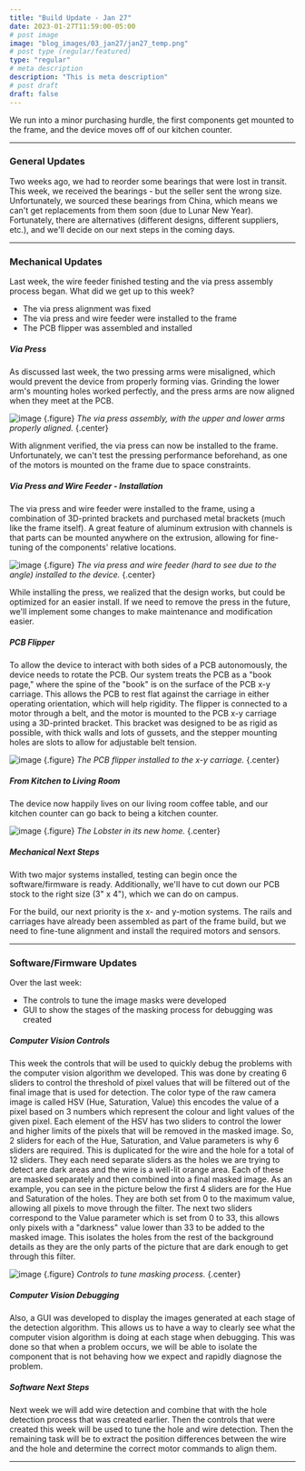 ```yaml
---
title: "Build Update - Jan 27"
date: 2023-01-27T11:59:00-05:00
# post image
image: "blog_images/03_jan27/jan27_temp.png"
# post type (regular/featured)
type: "regular"
# meta description
description: "This is meta description"
# post draft
draft: false
---
```


We run into a minor purchasing hurdle, the first components get mounted to the frame, and the device moves off of our kitchen counter.

<hr>

### General Updates

Two weeks ago, we had to reorder some bearings that were lost in transit. This week, we received the bearings - but the seller sent the wrong size. Unfortunately, we sourced these bearings from China, which means we can't get replacements from them soon (due to Lunar New Year). Fortunately, there are alternatives (different designs, different suppliers, etc.), and we'll decide on our next steps in the coming days.

<hr>

### Mechanical Updates

Last week, the wire feeder finished testing and the via press assembly process began. What did we get up to this week?

* The via press alignment was fixed
* The via press and wire feeder were installed to the frame
* The PCB flipper was assembled and installed

##### Via Press

As discussed last week, the two pressing arms were misaligned, which would prevent the device from properly forming vias. Grinding the lower arm's mounting holes worked perfectly, and the press arms are now aligned when they meet at the PCB.

![image](../../blog_images/03_jan27/press_fixed.jpg)
{.figure}
_The via press assembly, with the upper and lower arms properly aligned._
{.center}

With alignment verified, the via press can now be installed to the frame. Unfortunately, we can't test the pressing performance beforehand, as one of the motors is mounted on the frame due to space constraints.

##### Via Press and Wire Feeder - Installation

The via press and wire feeder were installed to the frame, using a combination of 3D-printed brackets and purchased metal brackets (much like the frame itself). A great feature of aluminum extrusion with channels is that parts can be mounted anywhere on the extrusion, allowing for fine-tuning of the components' relative locations.

![image](../../blog_images/03_jan27/installed_1.jpg)
{.figure}
_The via press and wire feeder (hard to see due to the angle) installed to the device._
{.center}

While installing the press, we realized that the design works, but could be optimized for an easier install. If we need to remove the press in the future, we'll implement some changes to make maintenance and modification easier.

##### PCB Flipper

To allow the device to interact with both sides of a PCB autonomously, the device needs to rotate the PCB. Our system treats the PCB as a "book page," where the spine of the "book" is on the surface of the PCB x-y carriage. This allows the PCB to rest flat against the carriage in either operating orientation, which will help rigidity. The flipper is connected to a motor through a belt, and the motor is mounted to the PCB x-y carriage using a 3D-printed bracket. This bracket was designed to be as rigid as possible, with thick walls and lots of gussets, and the stepper mounting holes are slots to allow for adjustable belt tension.

![image](../../blog_images/03_jan27/flipper_1.jpg)
{.figure}
_The PCB flipper installed to the x-y carriage._
{.center}

##### From Kitchen to Living Room

The device now happily lives on our living room coffee table, and our kitchen counter can go back to being a kitchen counter.

![image](../../blog_images/03_jan27/living_room.jpg)
{.figure}
_The Lobster in its new home._
{.center}

##### Mechanical Next Steps

With two major systems installed, testing can begin once the software/firmware is ready. Additionally, we'll have to cut down our PCB stock to the right size (3" x 4"), which we can do on campus.

For the build, our next priority is the x- and y-motion systems. The rails and carriages have already been assembled as part of the frame build, but we need to fine-tune alignment and install the required motors and sensors.

<hr>

### Software/Firmware Updates

Over the last week:
* The controls to tune the image masks were developed
* GUI to show the stages of the masking process for debugging was created

##### Computer Vision Controls

This week the controls that will be used to quickly debug the problems with the computer vision algorithm we developed. This was done by creating 6 sliders to control the threshold of pixel values that will be filtered out of the final image that is used for detection. The color type of the raw camera image is called HSV (Hue, Saturation, Value) this encodes the value of a pixel based on 3 numbers which represent the colour and light values of the given pixel. Each element of the HSV has two sliders to control the lower and higher limits of the pixels that will be removed in the masked image. So, 2 sliders for each of the Hue, Saturation, and Value parameters is why 6 sliders are required. This is duplicated for the wire and the hole for a total of 12 sliders. They each need separate sliders as the holes we are trying to detect are dark areas and the wire is a well-lit orange area. Each of these are masked separately and then combined into a final masked image. As an example, you can see in the picture below the first 4 sliders are for the Hue and Saturation of the holes. They are both set from 0 to the maximum value, allowing all pixels to move through the filter. The next two sliders correspond to the Value parameter which is set from 0 to 33, this allows only pixels with a "darkness" value lower than 33 to be added to the masked image. This isolates the holes from the rest of the background details as they are the only parts of the picture that are dark enough to get through this filter.

![image](../../blog_images/03_jan27/controls.png)
{.figure}
_Controls to tune masking process._
{.center}

##### Computer Vision Debugging

Also, a GUI was developed to display the images generated at each stage of the detection algorithm. This allows us to have a way to clearly see what the computer vision algorithm is doing at each stage when debugging. This was done so that when a problem occurs, we will be able to isolate the component that is not behaving how we expect and rapidly diagnose the problem.

##### Software Next Steps

Next week we will add wire detection and combine that with the hole detection process that was created earlier. Then the controls that were created this week will be used to tune the hole and wire detection. Then the remaining task will be to extract the position differences between the wire and the hole and determine the correct motor commands to align them.

<hr>

<!--

### Electrical Updates

<hr>
-->
